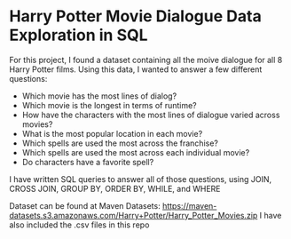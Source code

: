 # Harry Potter Movie Dialogue Data Exploration in SQL

For this project, I found a dataset containing all the moive dialogue for all 8 Harry Potter films. Using this data, I wanted to answer a few different questions:
* Which movie has the most lines of dialog?
* Which movie is the longest in terms of runtime?
* How have the characters with the most lines of dialogue varied across movies?
* What is the most popular location in each movie?
* Which spells are used the most across the franchise?
* Which spells are used the most across each individual movie?
* Do characters have a favorite spell?

I have written SQL queries to answer all of those questions, using JOIN, CROSS JOIN, GROUP BY, ORDER BY, WHILE, and WHERE

Dataset can be found at Maven Datasets: https://maven-datasets.s3.amazonaws.com/Harry+Potter/Harry_Potter_Movies.zip
I have also included the .csv files in this repo
